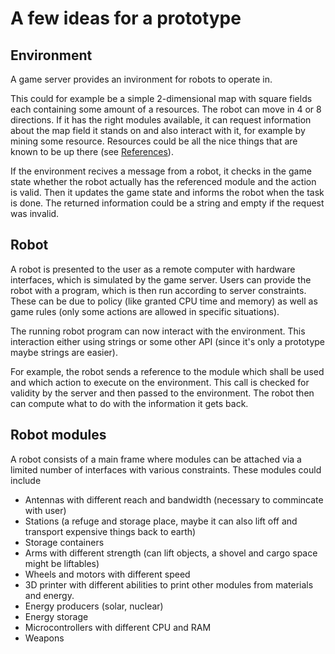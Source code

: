 # A few ideas for a prototype

## Environment

A game server provides an invironment for robots to operate in.

This could for example be a simple 2-dimensional map with square fields each containing some amount of a resources. The robot can move in 4 or 8 directions. If it has the right modules available, it can request information about the map field it stands on and also interact with it, for example by mining some resource. Resources could be all the nice things that are known to be up there (see [References](references.md)).

If the environment recives a message from a robot, it checks in the game state whether the robot actually has the referenced module and the action is valid. Then it updates the game state and informs the robot when the task is done. The returned information could be a string and empty if the request was invalid.

## Robot

A robot is presented to the user as a remote computer with hardware interfaces, which is simulated by the game server. Users can provide the robot with a program, which is then run according to server constraints. These can be due to policy (like granted CPU time and memory) as well as game rules (only some actions are allowed in specific situations).

The running robot program can now interact with the environment. This interaction either using strings or some other API (since it's only a prototype maybe strings are easier).

For example, the robot sends a reference to the module which shall be used and which action to execute on the environment. This call is checked for validity by the server and then passed to the environment. The robot then can compute what to do with the information it gets back.

## Robot modules

A robot consists of a main frame where modules can be attached via a limited number of interfaces with various constraints. These modules could include
 * Antennas with different reach and bandwidth (necessary to commincate with user)
 * Stations (a refuge and storage place, maybe it can also lift off and transport expensive things back to earth)
 * Storage containers
 * Arms with different strength (can lift objects, a shovel and cargo space might be liftables)
 * Wheels and motors with different speed
 * 3D printer with different abilities to print other modules from materials and energy.
 * Energy producers (solar, nuclear)
 * Energy storage
 * Microcontrollers with different CPU and RAM
 * Weapons
